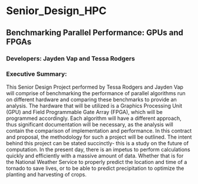 ﻿# Senior_Design_HPC
## Benchmarking Parallel Performance: GPUs and FPGAs
### Developers: Jayden Vap and Tessa Rodgers
### Executive Summary:
This Senior Design Project performed by Tessa Rodgers and Jayden Vap will comprise of benchmarking the performance of parallel algorithms run on different hardware and comparing these benchmarks to provide an analysis. The hardware that will be utilized is a Graphics Processing Unit (GPU) and Field Programmable Gate Array (FPGA), which will be programmed accordingly. Each algorithm will have a different approach, thus significant documentation will be necessary, as the analysis will contain the comparison of implementation and performance. In this contract and proposal, the methodology for such a project will be outlined. The intent behind this project can be stated succinctly- this is a study on the future of computation. In the present day, there is an impetus to perform calculations quickly and efficiently with a massive amount of data. Whether that is for the National Weather Service to properly predict the location and time of a tornado to save lives, or to be able to predict precipitation to optimize the planting and harvesting of crops. 
